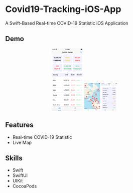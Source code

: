 # Covid19-Tracking-iOS-App
A Swift-Based Real-time COVID-19 Statistic iOS Application

## Demo
<p align="center">
  <img src="image/home.png" width="100" height="200" style="max-width: calc(100% - 300px);">
  <img src="image/map.png" style="max-width: 50px;">
  <img src="image/detail.png" style="max-width: 50px;">
</p>

## Features
* Real-time COVID-19 Statistic
* Live Map

## Skills
* Swift
* SwiftUI
* UIKit
* CocoaPods
